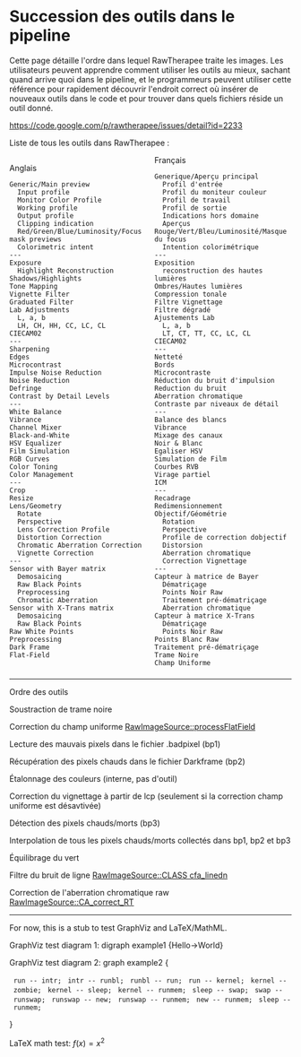 # Succession des outils dans le pipeline

Cette page détaille l'ordre dans lequel RawTherapee traite les images.
Les utilisateurs peuvent apprendre comment utiliser les outils au mieux,
sachant quand arrive quoi dans le pipeline, et le programmeurs peuvent
utiliser cette référence pour rapidement découvrir l'endroit correct où
insérer de nouveaux outils dans le code et pour trouver dans quels
fichiers réside un outil donné.

<https://code.google.com/p/rawtherapee/issues/detail?id=2233>

Liste de tous les outils dans RawTherapee :

<div style="column-count:2;-moz-column-count:2;">

Anglais

    Generic/Main preview
      Input profile
      Monitor Color Profile
      Working profile
      Output profile
      Clipping indication
      Red/Green/Blue/Luminosity/Focus mask previews
      Colorimetric intent
    ---
    Exposure
      Highlight Reconstruction
    Shadows/Highlights
    Tone Mapping
    Vignette Filter
    Graduated Filter
    Lab Adjustments
      L, a, b
      LH, CH, HH, CC, LC, CL
    CIECAM02
    ---
    Sharpening
    Edges
    Microcontrast
    Impulse Noise Reduction
    Noise Reduction
    Defringe
    Contrast by Detail Levels
    ---
    White Balance
    Vibrance
    Channel Mixer
    Black-and-White
    HSV Equalizer
    Film Simulation
    RGB Curves
    Color Toning
    Color Management
    ---
    Crop
    Resize
    Lens/Geometry
      Rotate
      Perspective
      Lens Correction Profile
      Distortion Correction
      Chromatic Aberration Correction
      Vignette Correction
    ---
    Sensor with Bayer matrix
      Demosaicing
      Raw Black Points
      Preprocessing
      Chromatic Aberration
    Sensor with X-Trans matrix
      Demosaicing
      Raw Black Points
    Raw White Points
    Preprocessing
    Dark Frame
    Flat-Field

Français

    Generique/Aperçu principal
      Profil d'entrée
      Profil du moniteur couleur
      Profil de travail
      Profil de sortie
      Indications hors domaine
      Aperçus Rouge/Vert/Bleu/Luminosité/Masque du focus
      Intention colorimétrique
    ---
    Exposition
      reconstruction des hautes lumières
    Ombres/Hautes lumières
    Compression tonale
    Filtre Vignettage
    Filtre dégradé
    Ajustements Lab
      L, a, b
      LT, CT, TT, CC, LC, CL
    CIECAM02
    ---
    Netteté
    Bords
    Microcontraste
    Réduction du bruit d'impulsion
    Reduction du bruit
    Aberration chromatique
    Contraste par niveaux de détail
    ---
    Balance des blancs
    Vibrance
    Mixage des canaux
    Noir & Blanc
    Egaliser HSV
    Simulation de Film
    Courbes RVB
    Virage partiel
    ICM
    ---
    Recadrage
    Redimensionnement
    Objectif/Géométrie
      Rotation
      Perspective
      Profile de correction dobjectif
      Distorsion
      Aberration chromatique
      Correction Vignettage
    ---
    Capteur à matrice de Bayer
      Dématriçage
      Points Noir Raw
      Traitement pré-dématriçage
      Aberration chromatique
    Capteur à matrice X-Trans
      Dématriçage
      Points Noir Raw
    Points Blanc Raw
    Traitement pré-dématriçage
    Trame Noire
    Champ Uniforme

</div>

------------------------------------------------------------------------

Ordre des outils

Soustraction de trame noire

Correction du champ uniforme
[RawImageSource::processFlatField](http://code.google.com/p/rawtherapee/source/browse/rtengine/rawimagesource.cc#1270)

Lecture des mauvais pixels dans le fichier .badpixel (bp1)

Récupération des pixels chauds dans le fichier Darkframe (bp2)

Étalonnage des couleurs (interne, pas d'outil)

Correction du vignettage à partir de lcp (seulement si la correction
champ uniforme est désavtivée)

Détection des pixels chauds/morts (bp3)

Interpolation de tous les pixels chauds/morts collectés dans bp1, bp2 et
bp3

Équilibrage du vert

Filtre du bruit de ligne [RawImageSource::CLASS
cfa_linedn](http://code.google.com/p/rawtherapee/source/browse/rtengine/cfa_linedn_RT.cc#42)

Correction de l'aberration chromatique raw
[RawImageSource::CA_correct_RT](http://code.google.com/p/rawtherapee/source/browse/rtengine/CA_correct_RT.cc#105)

------------------------------------------------------------------------

For now, this is a stub to test GraphViz and LaTeX/MathML.

GraphViz test diagram 1:
<graphviz border='frame' format='png' caption='Graph for example no. 1'>
digraph example1 {Hello-\>World} </graphviz>

GraphViz test diagram 2:
<graphviz renderer='neato' caption='Graph for example no. 2'> graph
example2 {

` run -- intr;`
` intr -- runbl;`
` runbl -- run;`
` run -- kernel;`
` kernel -- zombie;`
` kernel -- sleep;`
` kernel -- runmem;`
` sleep -- swap;`
` swap -- runswap;`
` runswap -- new;`
` runswap -- runmem;`
` new -- runmem;`
` sleep -- runmem;`

} </graphviz>

LaTeX math test: $f(x) = x^2\,$